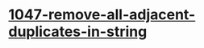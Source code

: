 # [1047-remove-all-adjacent-duplicates-in-string](https://leetcode.com/problems/remove-all-adjacent-duplicates-in-string)